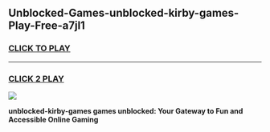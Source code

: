 
## Unblocked-Games-unblocked-kirby-games-Play-Free-a7jl1
<h3>
<a href="https://premium76.site?title=unblocked-kirby-games&ref=21A">CLICK TO PLAY</a></h3>
<hr>

<h3>
<a href="https://premium76.site?title=unblocked-kirby-games&ref=21A">CLICK 2 PLAY</a>
  
</h3>

<a href="https://premium76.site?title=unblocked-kirby-games&ref=21A"><img src="https://clearcache.store/games.png"></a>


**unblocked-kirby-games games unblocked: Your Gateway to Fun and Accessible Online Gaming**
